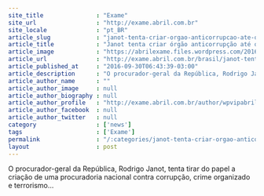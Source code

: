 ```yaml
---
site_title               : "Exame"
site_url                 : "http://exame.abril.com.br"
site_locale              : "pt_BR"
article_slug             : "janot-tenta-criar-orgao-anticorrupcao-ate-o-fim-do-mandato"
article_title            : "Janot tenta criar órgão anticorrupção até o fim do mandato"
article_image            : "https://abrilexame.files.wordpress.com/2016/09/size_960_16_9_rodrigo-janot-em-sabatina-no-senado-com-collor7.jpg?quality=70&strip=all&w=960"
article_url              : "http://exame.abril.com.br/brasil/janot-tenta-criar-orgao-anticorrupcao-ate-o-fim-do-mandato/"
article_published_at     : "2016-09-30T06:43:39-03:00"
article_description      : "O procurador-geral da República, Rodrigo Janot, tenta tirar do papel a criação de uma procuradoria nacional contra corrupção, crime organizado e terrorismo..."
article_author_name      : ""
article_author_image     : null
article_author_biography : null
article_author_profile   : "http://exame.abril.com.br/author/wpvipabril/"
article_author_facebook  : null
article_author_twitter   : null
category                 : ['news']
tags                     : ['Exame']
permalink                : "/:categories/janot-tenta-criar-orgao-anticorrupcao-ate-o-fim-do-mandato/"
layout                   : post
---
```


O procurador-geral da República, Rodrigo Janot, tenta tirar do papel a criação de uma procuradoria nacional contra corrupção, crime organizado e terrorismo...
